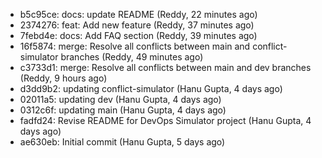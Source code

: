 - b5c95ce: docs: update README (Reddy, 22 minutes ago)
- 2374276: feat: Add new feature (Reddy, 37 minutes ago)
- 7febd4e: docs: Add FAQ section (Reddy, 39 minutes ago)
- 16f5874: merge: Resolve all conflicts between main and conflict-simulator branches (Reddy, 49 minutes ago)
- c3733d1: merge: Resolve all conflicts between main and dev branches (Reddy, 9 hours ago)
- d3dd9b2: updating conflict-simulator (Hanu Gupta, 4 days ago)
- 02011a5: updating dev (Hanu Gupta, 4 days ago)
- 0312c6f: updating main (Hanu Gupta, 4 days ago)
- fadfd24: Revise README for DevOps Simulator project (Hanu Gupta, 4 days ago)
- ae630eb: Initial commit (Hanu Gupta, 5 days ago)
